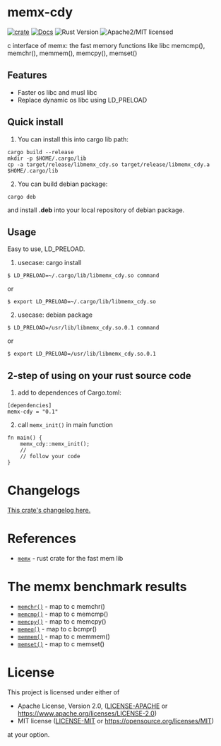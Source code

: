 # memx-cdy

[![crate][crate-image]][crate-link]
[![Docs][docs-image]][docs-link]
![Rust Version][rustc-image]
![Apache2/MIT licensed][license-image]

c interface of memx: the fast memory functions like libc memcmp(), memchr(), memmem(), memcpy(), memset()

## Features

* Faster os libc and musl libc
* Replace dynamic os libc using LD_PRELOAD

## Quick install

1. You can install this into cargo lib path:

```
cargo build --release
mkdir -p $HOME/.cargo/lib
cp -a target/release/libmemx_cdy.so target/release/libmemx_cdy.a $HOME/.cargo/lib
```

2. You can build debian package:

```
cargo deb
```

and install **.deb** into your local repository of debian package.

## Usage
Easy to use, LD_PRELOAD.

1. usecase: cargo install

```
$ LD_PRELOAD=~/.cargo/lib/libmemx_cdy.so command
```

or

```
$ export LD_PRELOAD=~/.cargo/lib/libmemx_cdy.so
```

2. usecase: debian package

```
$ LD_PRELOAD=/usr/lib/libmemx_cdy.so.0.1 command
```

or

```
$ export LD_PRELOAD=/usr/lib/libmemx_cdy.so.0.1
```

## 2-step of using on your rust source code

1. add to dependences of Cargo.toml:

```
[dependencies]
memx-cdy = "0.1"
```

2. call `memx_init()` in main function

```
fn main() {
    memx_cdy::memx_init();
    //
    // follow your code
}
```


# Changelogs

[This crate's changelog here.](https://github.com/aki-akaguma/memx-cdy/blob/main/CHANGELOG.md)

# References

- [`memx`](https://crates.io/crates/memx) - rust crate for the fast mem lib

# The memx benchmark results

- [`memchr()`](https://github.com/aki-akaguma/memx/blob/main/docs/README.memchr.md) - map to c memchr()
- [`memcmp()`](https://github.com/aki-akaguma/memx/blob/main/docs/README.memcmp.md) - map to c memcmp()
- [`memcpy()`](https://github.com/aki-akaguma/memx/blob/main/docs/README.memcpy.md) - map to c memcpy()
- [`memeq()`](https://github.com/aki-akaguma/memx/blob/main/docs/README.memeq.md) - map to c bcmpr()
- [`memmem()`](https://github.com/aki-akaguma/memx/blob/main/docs/README.memmem.md) - map to c memmem()
- [`memset()`](https://github.com/aki-akaguma/memx/blob/main/docs/README.memset.md) - map to c memset()

# License

This project is licensed under either of

 * Apache License, Version 2.0, ([LICENSE-APACHE](LICENSE-APACHE) or
   https://www.apache.org/licenses/LICENSE-2.0)
 * MIT license ([LICENSE-MIT](LICENSE-MIT) or
   https://opensource.org/licenses/MIT)

at your option.

[//]: # (badges)

[crate-image]: https://img.shields.io/crates/v/memx-cdy.svg
[crate-link]: https://crates.io/crates/memx-cdy
[docs-image]: https://docs.rs/memx-cdy/badge.svg
[docs-link]: https://docs.rs/memx-cdy/
[rustc-image]: https://img.shields.io/badge/rustc-1.56+-blue.svg
[license-image]: https://img.shields.io/badge/license-Apache2.0/MIT-blue.svg
